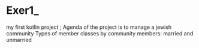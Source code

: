 # Exer1_
my first kotlin project ;
Agenda of the project is to manage a jewish community 
Types of member classes by community members: married and unmarried
